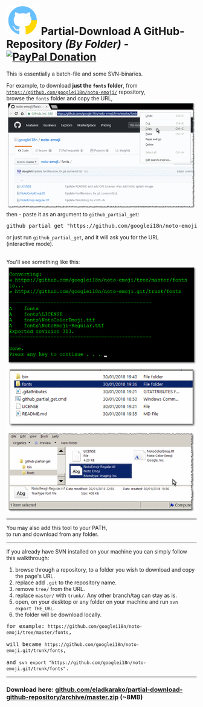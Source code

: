 <h1><a href="https://paypal.me/e1adkarak0" ok><img src="bin/icon.png" alt="PayPal Donation" ok></a> Partial-Download A GitHub-Repository <em>(By Folder)</em> - &nbsp; &nbsp; <a href="https://paypal.me/e1adkarak0" ok><img src="https://www.paypalobjects.com/webstatic/mktg/Logo/pp-logo-100px.png" alt="PayPal Donation" ok></a></h1>

This is essentially a batch-file and some SVN-binaries.

For example, to download <strong>just the <code>fonts</code> folder</strong>, from <code>https://github.com/googlei18n/noto-emoji/</code> repository,<br/>
browse the <code>fonts</code> folder and copy the URL,<br/>
<img src="bin/screenshot1.png" /><br/>
then - paste it as an argument to <code>github_partial_get</code>:
<pre>
github_partial_get "https://github.com/googlei18n/noto-emoji/tree/master/fonts"
</pre>

or just run <code>github_partial_get</code>, and it will ask you for the URL<br/>
(interactive mode).

<br/>
You'll see something like this:
<img src="bin/screenshot2.png" /><br/>
<img src="bin/screenshot3.png" /><br/>
<img src="bin/screenshot4.png" /><br/>
<hr/>

You may also add this tool to your PATH,<br/>
to run and download from any folder.

<hr/>

If you already have SVN installed on your machine you can simply follow this walkthrough:
1. browse through a repository, to a folder you wish to download and copy the page's URL.
2. replace add <code>.git</code> to the repository name.
3. remove <code>tree/</code> from the URL.
4. replace <code>master/</code> with <code>trunk/</code>. Any other branch/tag can stay as is.
5. open, on your desktop or any folder on your machine and run <code>svn export THE_URL</code>.
6. the folder will be download locally.

<pre>
for example: <code>https://github.com/googlei18n/noto-emoji/tree/master/fonts</code>,<br/>
will became <code>https://github.com/googlei18n/noto-emoji.git/trunk/fonts</code>,<br/>
and <code>svn export "https://github.com/googlei18n/noto-emoji.git/trunk/fonts"</code>.
</pre>

<hr/>

<h3>Download here: <a href="https://github.com/eladkarako/partial-download-github-repository/archive/master.zip"><strong>github.com/eladkarako/partial-download-github-repository/archive/master.zip</strong></a> (~8MB)<h3>